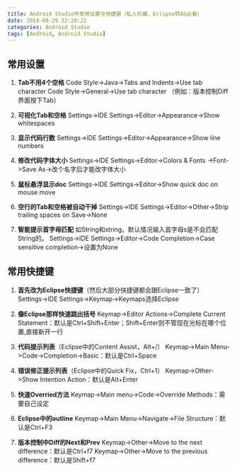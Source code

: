 ```yaml
---
title: Android Studio中常用设置与快捷键（私人珍藏，Eclipse转AS必看）
date: 2014-08-29 22:28:22
categories: Android Studio
tags: [Android, Android Studio]
---
```


## 常用设置

1. **Tab不用4个空格**
Code Style->Java->Tabs and Indents->Use tab character
Code Style->General->Use tab character
（例如：版本控制Diff界面按下Tab）

2. **可视化Tab和空格**
Settings->IDE Settings->Editor->Appearance->Show whitespaces

3. **显示代码行数**
Settings->IDE Settings->Editor->Appearance->Show line numbers

4. **修改代码字体大小**
Settings->IDE Settings->Editor->Colors & Fonts ->Font->Save As->改个名字后才能改字体大小

5. **鼠标悬浮显示doc**
Settings->IDE Settings->Editor->Show quick doc on mouse move

6. **空行的Tab和空格被自动干掉**
Settings->IDE Settings->Editor->Other->Strip trailing spaces on Save->None

7. **智能提示首字母匹配**
如String和string，默认情况输入首字母s是不会匹配String的。
Settings->IDE Settings->Editor->Code Completion->Case sensitive completion->设置为None


## 常用快捷键

1. **首先改为Eclipse快捷键**（然后大部分快捷键都会跟Eclipse一致了）
Settings->IDE Settings->Keymap->Keymaps选择Eclipse

2. **像Eclipse那样快速跳出括号**
Keymap->Editor Actions->Complete Current Statement：默认是Ctrl+Shift+Enter；Shift+Enter则不管现在光标在哪个位置,直接新开一行

3. **代码提示列表**（Eclipse中的Content Assist，Alt+/）
Keymap->Main Menu->Code->Completion->Basic：默认是Ctrl+Space

4. **错误修正提示列表**（Eclipse中的Quick Fix，Ctrl+1）
Keymap->Other->Show Intention Action：默认是Alt+Enter

5. **快速Overried方法**
Keymap->Main menu->Code->Override Methods：需要自己设定

6. **Eclipse中的outline**
Keymap->Main Menu->Navigate->File Structure：默认是Ctrl+F3

7. **版本控制中Diff的Next和Prev**
Keymap->Other->Move to the next difference：默认是Ctrl+f7
Keymap->Other->Move to the previous difference：默认是Shift+f7